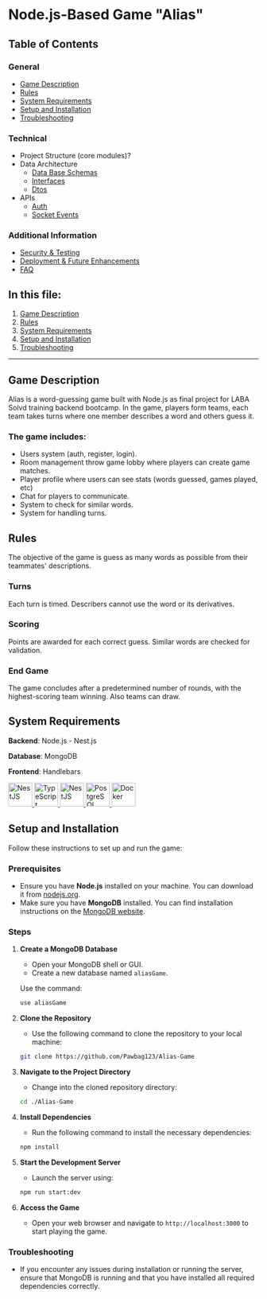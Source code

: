 # Node.js-Based Game "Alias"

## Table of Contents

### General
- [Game Description](#game-description)
- [Rules](#rules)
- [System Requirements](#system-requirements)
- [Setup and Installation](#setup-and-installation)
- [Troubleshooting](#troubleshooting)

### Technical
- Project Structure (core modules)?
- Data Architecture
    - [Data Base Schemas](documentation/data-architecture.md#data-base-schemas)
    - [Interfaces](documentation/data-architecture/interfaces.md#game-interfaces-documentation)
    - [Dtos](documentation/data-architecture.md#dtos)
- APIs
    - [Auth](documentation/apis/auth.md#auth-controller)
    - [Socket Events](documentation/apis/socket-events#socket-events-documentation)

### Additional Information
- [Security & Testing](documentation/security.md)
- [Deployment & Future Enhancements](documentation/deployment.md)
- [FAQ](documentation/faq.md)

## In this file:

1. [Game Description](#game-description)
2. [Rules](#rules)
3. [System Requirements](#system-requirements)
4. [Setup and Installation](#setup-and-installation)
5. [Troubleshooting](#troubleshooting)

---

## Game Description
Alias is a word-guessing game built with Node.js as final project for LABA Solvd training backend bootcamp. In the game, players form teams, each team takes turns where one member describes a word and others guess it. 

### The game includes:
- Users system (auth, register, login).
- Room management throw game lobby where players can create game matches.
- Player profile where users can see stats (words guessed, games played, etc) 
- Chat for players to communicate.
- System to check for similar words.
- System for handling turns.


## Rules
The objective of the game is guess as many words as possible from their teammates' descriptions.

### Turns
Each turn is timed. Describers cannot use the word or its derivatives.

### Scoring
Points are awarded for each correct guess. Similar words are checked for validation.

### End Game
The game concludes after a predetermined number of rounds, with the highest-scoring team winning. Also teams can draw.

## System Requirements
**Backend**: Node.js - Nest.js<br>

**Database**: MongoDB<br>

**Frontend**: Handlebars 

<p>
  <a href="https://skillicons.dev" title="NodeJs">
    <img src="https://skillicons.dev/icons?i=nodejs" width="48" alt="NestJS">
  </a>
  <a href="https://skillicons.dev" title="TypeScript">
    <img src="https://skillicons.dev/icons?i=typescript" width="48" alt="TypeScript">
  </a>
  <a href="https://skillicons.dev" title="NestJS">
    <img src="https://skillicons.dev/icons?i=nestjs" width="48" alt="NestJS">
  </a>
  <a href="https://skillicons.dev" title="MongoDB">
    <img src="https://skillicons.dev/icons?i=mongodb" width="48" alt="PostgreSQL">
  </a>
  <a href="https://skillicons.dev" title="Docker">
    <img src="https://skillicons.dev/icons?i=handlebars" width="48" alt="Docker">
  </a>
</p>

## Setup and Installation

Follow these instructions to set up and run the game:

### Prerequisites

- Ensure you have **Node.js** installed on your machine. You can download it from [nodejs.org](https://nodejs.org/).
- Make sure you have **MongoDB** installed. You can find installation instructions on the [MongoDB website](https://www.mongodb.com/try/download/community).

### Steps

1. **Create a MongoDB Database**
   - Open your MongoDB shell or GUI.
   - Create a new database named `aliasGame`.

   Use the command: 
   ```bash
   use aliasGame
    ```

2. **Clone the Repository**
   - Use the following command to clone the repository to your local machine:
   ```bash
   git clone https://github.com/Pawbag123/Alias-Game
    ```

3. **Navigate to the Project Directory**
   - Change into the cloned repository directory:
   ```bash
   cd ./Alias-Game
    ```

4. **Install Dependencies**
   - Run the following command to install the necessary dependencies:
   ```bash
   npm install
    ```
5. **Start the Development Server**
   - Launch the server using:
   ```bash
   npm run start:dev
    ```
6. **Access the Game**
   - Open your web browser and navigate to `http://localhost:3000` to start playing the game.

### Troubleshooting

- If you encounter any issues during installation or running the server, ensure that MongoDB is running and that you have installed all required dependencies correctly.

